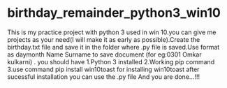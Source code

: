 # birthday_remainder_python3_win10
This is my practice project with python 3 used in win 10.you can give me projects as your need(I will make it as early as possible).Create the birthday.txt file and save it in the folder where .py file is saved.Use format as daymonth Name Surname to save document (for eg:0301 Omkar kulkarni) .
you should have 
1.Python 3 installed 
2.Working pip command 
3.use command pip install win10toast for installing win10toast after sucessful installation you can use the .py file 
And you are done...!!!
